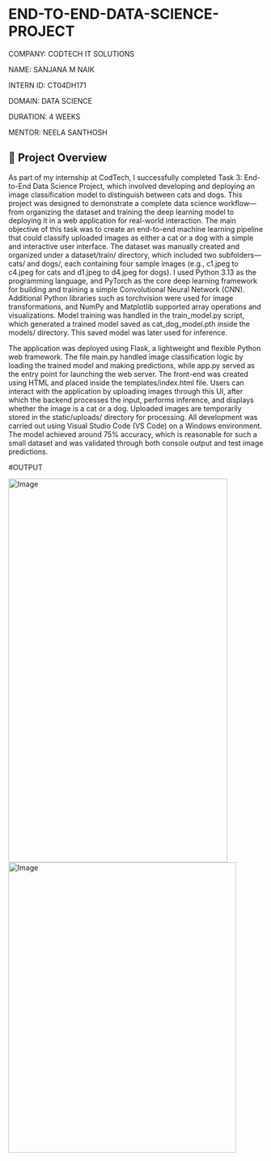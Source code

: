 # END-TO-END-DATA-SCIENCE-PROJECT

COMPANY: CODTECH IT SOLUTIONS

NAME: SANJANA M NAIK

INTERN ID: CT04DH171

DOMAIN: DATA SCIENCE

DURATION: 4 WEEKS

MENTOR: NEELA SANTHOSH


## 📝 Project Overview 


As part of my internship at CodTech, I successfully completed Task 3: End-to-End Data Science Project, which involved developing and deploying an image classification model to distinguish between cats and dogs. This project was designed to demonstrate a complete data science workflow—from organizing the dataset and training the deep learning model to deploying it in a web application for real-world interaction. The main objective of this task was to create an end-to-end machine learning pipeline that could classify uploaded images as either a cat or a dog with a simple and interactive user interface. The dataset was manually created and organized under a dataset/train/ directory, which included two subfolders—cats/ and dogs/, each containing four sample images (e.g., c1.jpeg to c4.jpeg for cats and d1.jpeg to d4.jpeg for dogs). I used Python 3.13 as the programming language, and PyTorch as the core deep learning framework for building and training a simple Convolutional Neural Network (CNN). Additional Python libraries such as torchvision were used for image transformations, and NumPy and Matplotlib supported array operations and visualizations. Model training was handled in the train_model.py script, which generated a trained model saved as cat_dog_model.pth inside the models/ directory. This saved model was later used for inference.

The application was deployed using Flask, a lightweight and flexible Python web framework. The file main.py handled image classification logic by loading the trained model and making predictions, while app.py served as the entry point for launching the web server. The front-end was created using HTML and placed inside the templates/index.html file. Users can interact with the application by uploading images through this UI, after which the backend processes the input, performs inference, and displays whether the image is a cat or a dog. Uploaded images are temporarily stored in the static/uploads/ directory for processing. All development was carried out using Visual Studio Code (VS Code) on a Windows environment. The model achieved around 75% accuracy, which is reasonable for such a small dataset and was validated through both console output and test image predictions.

#OUTPUT

<img width="433" height="757" alt="Image" src="https://github.com/user-attachments/assets/25be05da-545d-4371-9bd0-c7ce528660eb" />

<img width="450" height="573" alt="Image" src="https://github.com/user-attachments/assets/b2c14d39-6006-4d8d-a84e-a223d8b09025" />
